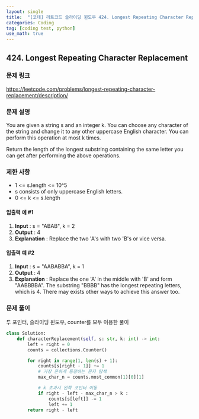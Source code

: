 ```yaml
---
layout: single
title:  "[코테] 리트코드 슬라이딩 윈도우 424. Longest Repeating Character Replacement"
categories: Coding
tag: [coding test, python]
use_math: true
---
```


## 424. Longest Repeating Character Replacement
### 문제 링크
<https://leetcode.com/problems/longest-repeating-character-replacement/description/>

### 문제 설명
You are given a string s and an integer k. You can choose any character of the string and change it to any other uppercase English character. You can perform this operation at most k times.

Return the length of the longest substring containing the same letter you can get after performing the above operations.

### 제한 사항
- 1 <= s.length <= 10^5
- s consists of only uppercase English letters.
- 0 <= k <= s.length

#### 입출력 예 #1 
1. **Input** : s = "ABAB", k = 2
2. **Output** : 4
3. **Explanation** : Replace the two 'A's with two 'B's or vice versa.

#### 입출력 예 #2 
1. **Input** : s = "AABABBA", k = 1
2. **Output** : 4
3. **Explanation** : Replace the one 'A' in the middle with 'B' and form "AABBBBA".
The substring "BBBB" has the longest repeating letters, which is 4.
There may exists other ways to achieve this answer too.

### 문제 풀이
투 포인터, 슬라이딩 윈도우, counter를 모두 이용한 풀이


```python
class Solution:
    def characterReplacement(self, s: str, k: int) -> int:
        left = right = 0
        counts = collections.Counter()

        for right in range(1, len(s) + 1):
            counts[s[right - 1]] += 1
            # 가장 흔하게 등장하는 문자 탐색
            max_char_n = counts.most_common(1)[0][1]

            # k 초과시 왼쪽 포인터 이동
            if right - left - max_char_n > k :
                counts[s[left]] -= 1
                left += 1
        return right - left
```
